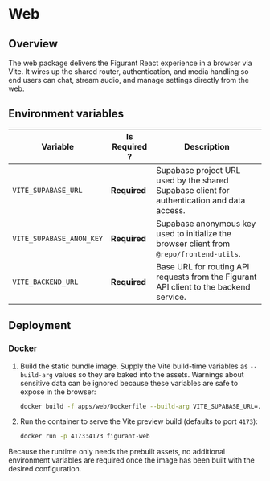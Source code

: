# Web

## Overview

The web package delivers the Figurant React experience in a browser via Vite. It wires up the shared router,
authentication, and media handling so end users can chat, stream audio, and manage settings directly from the web.

## Environment variables

| Variable                 | Is Required ? | Description                                                                                 |
|--------------------------|---------------|---------------------------------------------------------------------------------------------|
| `VITE_SUPABASE_URL`      | **Required**  | Supabase project URL used by the shared Supabase client for authentication and data access. |
| `VITE_SUPABASE_ANON_KEY` | **Required**  | Supabase anonymous key used to initialize the browser client from `@repo/frontend-utils`.   |
| `VITE_BACKEND_URL`       | **Required**  | Base URL for routing API requests from the Figurant API client to the backend service.      |

## Deployment

### Docker

1. Build the static bundle image. Supply the Vite build-time variables as `--build-arg` values so they are baked into
   the assets. Warnings about sensitive data can be ignored because these variables are safe to expose in the browser:

   ```bash
   docker build -f apps/web/Dockerfile --build-arg VITE_SUPABASE_URL=... --build-arg VITE_SUPABASE_ANON_KEY=...  --build-arg VITE_BACKEND_URL=... -t figurant-web .
   ```

2. Run the container to serve the Vite preview build (defaults to port `4173`):

   ```bash
   docker run -p 4173:4173 figurant-web
   ```

Because the runtime only needs the prebuilt assets, no additional environment variables are required once the image has
been built with the desired configuration.
